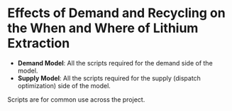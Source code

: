 # Effects of Demand and Recycling on the When and Where of Lithium Extraction

* **Demand Model**: All the scripts required for the demand side of the model.
* **Supply Model**: All the scripts required for the supply (dispatch optimization) side of the model.

Scripts are for common use across the project.